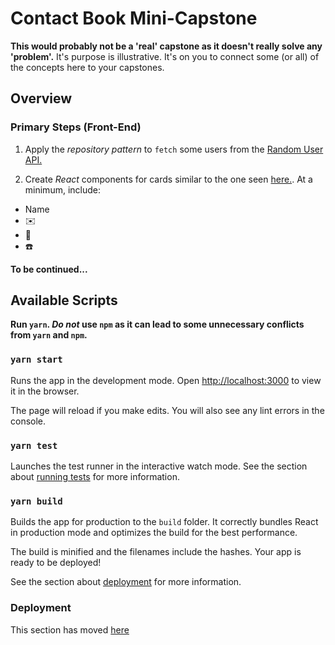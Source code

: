 # Contact Book Mini-Capstone

**This would probably not be a 'real' capstone as it doesn't really solve any 'problem'.** It's purpose is illustrative. It's on you to connect some (or all) of the concepts here to your capstones.

## Overview

### Primary Steps (Front-End)

1. Apply the _repository pattern_ to `fetch` some users from the [Random User API.](https://randomuser.me/documentation)

2. Create _React_ components for cards similar to the one seen [here.](https://randomuser.me/). At a minimum, include:

- Name
- ✉️
- 🎂
- ☎️

**To be continued...**

## Available Scripts

**Run `yarn`. _Do not_ use `npm` as it can lead to some unnecessary conflicts from `yarn` and `npm`.**

### `yarn start`

Runs the app in the development mode.
Open [http://localhost:3000](http://localhost:3000) to view it in the browser.

The page will reload if you make edits.
You will also see any lint errors in the console.

### `yarn test`

Launches the test runner in the interactive watch mode.
See the section about [running tests](https://facebook.github.io/create-react-app/docs/running-tests) for more information.

### `yarn build`

Builds the app for production to the `build` folder.
It correctly bundles React in production mode and optimizes the build for the best performance.

The build is minified and the filenames include the hashes.
Your app is ready to be deployed!

See the section about [deployment](https://facebook.github.io/create-react-app/docs/deployment) for more information.

### Deployment

This section has moved [here](https://facebook.github.io/create-react-app/docs/deployment)
